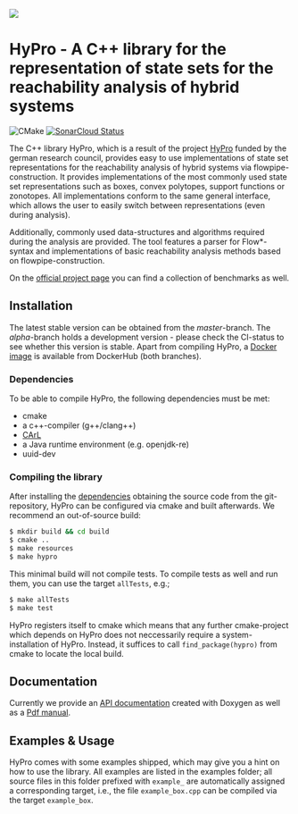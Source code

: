 ![](doc/hypro_Logo.png)

# HyPro - A C++ library for the representation of state sets for the reachability analysis of hybrid systems

![CMake](https://github.com/hypro/hypro/workflows/CMake/badge.svg) [![SonarCloud Status](https://sonarcloud.io/api/project_badges/measure?project=hypro&metric=alert_status)](https://sonarcloud.io/dashboard?id=hypro)
<!---master: [![Build Status](https://travis-ci.com/hypro/hypro.svg?branch=master)](https://travis-ci.com/hypro/hypro)
alpha:  [![Build Status](https://travis-ci.com/hypro/hypro.svg?branch=alpha)](https://travis-ci.com/hypro/hypro)-->

The C++ library HyPro, which is a result of the project [HyPro](https://ths.rwth-aachen.de/research/projects/hypro/) funded by the german research council, provides easy to use implementations of state set representations for the reachability analysis of hybrid systems via flowpipe-construction. It provides implementations of the most commonly used state set representations such as boxes, convex polytopes, support functions or zonotopes. All implementations conform to the same general interface, which allows the user to easily switch between representations (even during analysis).

Additionally, commonly used data-structures and algorithms required during the analysis are provided.
The tool features a parser for Flow*-syntax and implementations of basic reachability analysis methods based on flowpipe-construction.

On the [official project page](https://ths.rwth-aachen.de/research/projects/hypro/) you can find a collection of benchmarks as well.

## Installation

The latest stable version can be obtained from the *master*-branch. The *alpha*-branch holds a development version - please check the CI-status to see whether this version is stable. Apart from compiling HyPro, a [Docker image](https://hub.docker.com/r/hypro/hypro/) is available from DockerHub (both branches).

### <a name="dependencies"></a> Dependencies

To be able to compile HyPro, the following dependencies must be met:
* cmake
* a c++-compiler (g++/clang++)
* [CArL](github.com/smtrat/carl)  
* a Java runtime environment (e.g. openjdk-re)
* uuid-dev

### Compiling the library

After installing the [dependencies](#dependencies) obtaining the source code from the git-repository, HyPro can be configured via cmake and built afterwards. We recommend an out-of-source build:

```bash
$ mkdir build && cd build
$ cmake ..
$ make resources
$ make hypro
```
This minimal build will not compile tests. To compile tests as well and run them, you can use the target `allTests`, e.g.;

```bash
$ make allTests
$ make test
```

HyPro registers itself to cmake which means that any further cmake-project which depends on HyPro does not neccessarily require a system-installation of HyPro. Instead, it suffices to call `find_package(hypro)` from cmake to locate the local build.


## Documentation

Currently we provide an <a href="https://hypro.github.io/hypro/html/index.html" target="_blank">API documentation</a> created with Doxygen as well as a [Pdf manual](https://ths.rwth-aachen.de/wp-content/uploads/sites/4/research/HyPro/manual.pdf).

## Examples & Usage

HyPro comes with some examples shipped, which may give you a hint on how to use the library. All examples are listed in the examples folder; all source files in this folder prefixed with `example_` are automatically assigned a corresponding target, i.e., the file `example_box.cpp` can be compiled via the target `example_box`.



